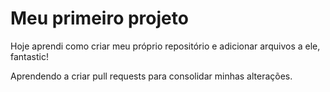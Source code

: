 # Meu primeiro projeto 

Hoje aprendi como criar meu próprio repositório e adicionar arquivos a ele, fantastic! 

Aprendendo a criar pull requests para consolidar minhas alterações. 